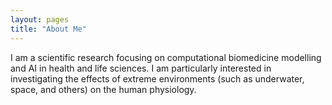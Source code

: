 ```yaml
---
layout: pages 
title: "About Me"
---
```


I am a scientific research focusing on computational biomedicine modelling and AI in health and life sciences. 
I am particularly interested in investigating the effects of extreme environments (such as underwater, space, and others) on the human physiology. 
